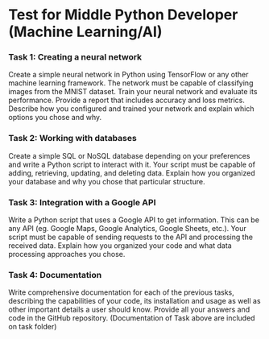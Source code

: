 # Test for Middle Python Developer (Machine Learning/AI) 

### Task 1: Creating a neural network 
Create a simple neural network in Python using TensorFlow or any other machine learning framework. The network must be capable of classifying images from the MNIST dataset. 
Train your neural network and evaluate its performance. Provide a report that includes accuracy and loss metrics. 
Describe how you configured and trained your network and explain which options you chose and why. 

### Task 2: Working with databases 
Create a simple SQL or NoSQL database depending on your preferences and write a Python script to interact with it. 
Your script must be capable of adding, retrieving, updating, and deleting data. Explain how you organized your database and why you chose that particular structure. 

### Task 3: Integration with a Google API 
Write a Python script that uses a Google API to get information. This can be any API (eg. Google Maps, Google Analytics, Google Sheets, etc.). 
Your script must be capable of sending requests to the API and processing the received data. 
Explain how you organized your code and what data processing approaches you chose. 

### Task 4: Documentation 
Write comprehensive documentation for each of the previous tasks, describing the capabilities of your code, its installation and usage as well as other important details a user should know. 
Provide all your answers and code in the GitHub repository. (Documentation of Task above are included on task folder)

